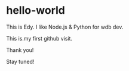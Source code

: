 # hello-world

This is Edy. I like Node.js & Python for wdb dev.

This is.my first github visit.

Thank you!

Stay tuned!

